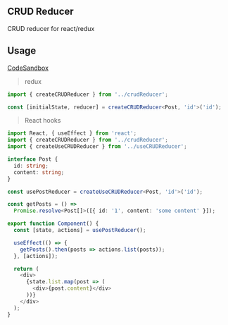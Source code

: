 ## CRUD Reducer

CRUD reducer for react/redux

## Usage

[CodeSandbox](https://codesandbox.io/s/crud-reducer-todo-11rzj?file=/src/App.tsx)

> redux

```ts
import { createCRUDReducer } from '../crudReducer';

const [initialState, reducer] = createCRUDReducer<Post, 'id'>('id');
```

> React hooks

```ts
import React, { useEffect } from 'react';
import { createCRUDReducer } from '../crudReducer';
import { createUseCRUDReducer } from '../useCRUDReducer';

interface Post {
  id: string;
  content: string;
}

const usePostReducer = createUseCRUDReducer<Post, 'id'>('id');

const getPosts = () =>
  Promise.resolve<Post[]>([{ id: '1', content: 'some content' }]);

export function Component() {
  const [state, actions] = usePostReducer();

  useEffect(() => {
    getPosts().then(posts => actions.list(posts));
  }, [actions]);

  return (
    <div>
      {state.list.map(post => (
        <div>{post.content}</div>
      ))}
    </div>
  );
}
```
